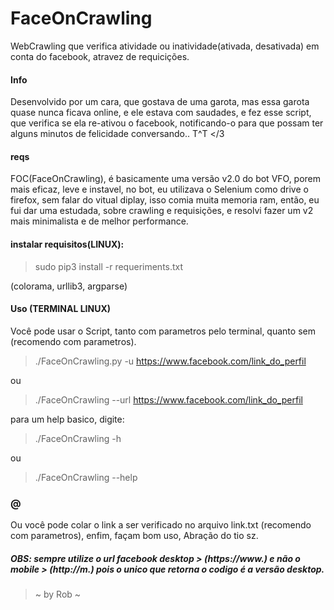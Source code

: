 # FaceOnCrawling
WebCrawling que verifica atividade ou inatividade(ativada, desativada) em conta do facebook, atravez de requicições.

#### Info
Desenvolvido por um cara, que gostava de uma garota, mas essa garota quase nunca ficava online, e ele estava com saudades, e fez esse script, que verifica se ela re-ativou o facebook, notificando-o para que possam ter alguns minutos de felicidade conversando.. T^T </3

#### reqs
FOC(FaceOnCrawling), é basicamente uma versão v2.0 do bot VFO, porem mais eficaz, leve e instavel, no bot, eu utilizava o Selenium como drive o firefox, sem falar do vitual diplay, isso comia muita memoria ram, então, eu fui dar uma estudada, sobre crawling e requisições, e resolvi fazer um v2 mais minimalista e de melhor performance.


#### instalar requisitos(LINUX):
> sudo pip3 install -r requeriments.txt

(colorama, urllib3, argparse)

#### Uso (TERMINAL LINUX)
Você pode usar o Script, tanto com parametros pelo terminal, quanto sem (recomendo com parametros).
> ./FaceOnCrawling.py -u https://www.facebook.com/link_do_perfil

ou

> ./FaceOnCrawling --url https://www.facebook.com/link_do_perfil 

para um help basico, digite:

> ./FaceOnCrawling -h

ou

> ./FaceOnCrawling --help

### @
Ou você pode colar o link a ser verificado no arquivo link.txt (recomendo com parametros), enfim, façam bom uso, Abração do tio sz.

##### OBS: sempre utilize o url facebook desktop > (https://www.) e não o mobile > (http://m.) pois o unico que retorna o codigo é a versão desktop.


> ~ by Rob ~

